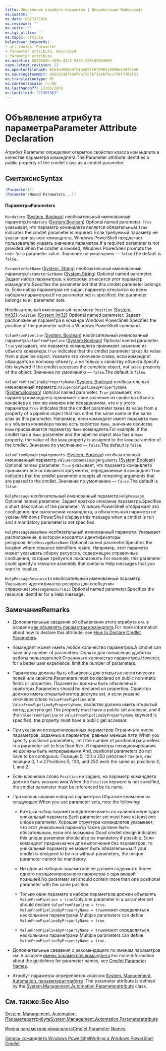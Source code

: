 ```yaml
---
title: Объявление атрибута параметра | Документация Майкрософт
ms.custom: ''
ms.date: 09/13/2016
ms.reviewer: ''
ms.suite: ''
ms.tgt_pltfrm: ''
ms.topic: article
helpviewer_keywords:
- attributes, Parameter
- Parameter attribute, described
- Parameter attribute
ms.assetid: 08433d0b-169b-42c8-9335-2881d9034698
caps.latest.revision: 13
ms.openlocfilehash: 81b1ed95669f51ba554f6f99031d098e239f02e0
ms.sourcegitcommit: debd2b38fb8070a7357bf1a4bf9cc736f3702f31
ms.translationtype: MT
ms.contentlocale: ru-RU
ms.lasthandoff: 12/05/2019
ms.locfileid: "72365363"
---
```

# <a name="parameter-attribute-declaration"></a><span data-ttu-id="37134-102">Объявление атрибута параметра</span><span class="sxs-lookup"><span data-stu-id="37134-102">Parameter Attribute Declaration</span></span>

<span data-ttu-id="37134-103">Атрибут Parameter определяет открытое свойство класса командлета в качестве параметра командлета.</span><span class="sxs-lookup"><span data-stu-id="37134-103">The Parameter attribute identifies a public property of the cmdlet class as a cmdlet parameter.</span></span>

## <a name="syntax"></a><span data-ttu-id="37134-104">Синтаксис</span><span class="sxs-lookup"><span data-stu-id="37134-104">Syntax</span></span>

```csharp
[Parameter()]
[Parameter(Named Parameters...)]
```

#### <a name="parameters"></a><span data-ttu-id="37134-105">Параметры</span><span class="sxs-lookup"><span data-stu-id="37134-105">Parameters</span></span>

<span data-ttu-id="37134-106">`Mandatory` ([System. Boolean](/dotnet/api/System.Boolean)) необязательный именованный параметр.</span><span class="sxs-lookup"><span data-stu-id="37134-106">`Mandatory` ([System.Boolean](/dotnet/api/System.Boolean)) Optional named parameter.</span></span> <span data-ttu-id="37134-107">`True` указывает, что параметр командлета является обязательным.</span><span class="sxs-lookup"><span data-stu-id="37134-107">`True` indicates the cmdlet parameter is required.</span></span> <span data-ttu-id="37134-108">Если требуемый параметр не указан при вызове командлета, Windows PowerShell предлагает пользователю указать значение параметра.</span><span class="sxs-lookup"><span data-stu-id="37134-108">If a required parameter is not provided when the cmdlet is invoked, Windows PowerShell prompts the user for a parameter value.</span></span> <span data-ttu-id="37134-109">Значение по умолчанию — `false`.</span><span class="sxs-lookup"><span data-stu-id="37134-109">The default is `false`.</span></span>

<span data-ttu-id="37134-110">`ParameterSetName` ([System. String](/dotnet/api/System.String)) необязательный именованный параметр.</span><span class="sxs-lookup"><span data-stu-id="37134-110">`ParameterSetName` ([System.String](/dotnet/api/System.String)) Optional named parameter.</span></span> <span data-ttu-id="37134-111">Задает набор параметров, к которому относится этот параметр командлета.</span><span class="sxs-lookup"><span data-stu-id="37134-111">Specifies the parameter set that this cmdlet parameter belongs to.</span></span> <span data-ttu-id="37134-112">Если набор параметров не задан, параметр относится ко всем наборам параметров.</span><span class="sxs-lookup"><span data-stu-id="37134-112">If no parameter set is specified, the parameter belongs to all parameter sets.</span></span>

<span data-ttu-id="37134-113">Необязательный именованный параметр `Position` ([System. Int32](/dotnet/api/System.Int32)).</span><span class="sxs-lookup"><span data-stu-id="37134-113">`Position` ([System.Int32](/dotnet/api/System.Int32)) Optional named parameter.</span></span> <span data-ttu-id="37134-114">Задает расположение параметра в команде Windows PowerShell.</span><span class="sxs-lookup"><span data-stu-id="37134-114">Specifies the position of the parameter within a Windows PowerShell command.</span></span>

<span data-ttu-id="37134-115">`ValueFromPipeline` ([System. Boolean](/dotnet/api/System.Boolean)) необязательный именованный параметр.</span><span class="sxs-lookup"><span data-stu-id="37134-115">`ValueFromPipeline` ([System.Boolean](/dotnet/api/System.Boolean)) Optional named parameter.</span></span> <span data-ttu-id="37134-116">`True` указывает, что параметр командлета принимает значение из объекта конвейера.</span><span class="sxs-lookup"><span data-stu-id="37134-116">`True` indicates that the cmdlet parameter takes its value from a pipeline object.</span></span> <span data-ttu-id="37134-117">Укажите это ключевое слово, если командлет обращается к полному объекту, а не только к свойству объекта.</span><span class="sxs-lookup"><span data-stu-id="37134-117">Specify this keyword if the cmdlet accesses the complete object, not just a property of the object.</span></span> <span data-ttu-id="37134-118">Значение по умолчанию — `false`.</span><span class="sxs-lookup"><span data-stu-id="37134-118">The default is `false`.</span></span>

<span data-ttu-id="37134-119">`ValueFromPipelineByPropertyName` ([System. Boolean](/dotnet/api/System.Boolean)) необязательный именованный параметр.</span><span class="sxs-lookup"><span data-stu-id="37134-119">`ValueFromPipelineByPropertyName` ([System.Boolean](/dotnet/api/System.Boolean)) Optional named parameter.</span></span> <span data-ttu-id="37134-120">`True` указывает, что параметр командлета принимает свое значение из свойства объекта конвейера с тем же именем или псевдонимом, что и у этого параметра.</span><span class="sxs-lookup"><span data-stu-id="37134-120">`True` indicates that the cmdlet parameter takes its value from a property of a pipeline object that has either the same name or the same alias as this parameter.</span></span> <span data-ttu-id="37134-121">Например, если командлет имеет параметр `Name` и у объекта конвейера также есть свойство `Name`, значение свойства `Name` присваивается параметру `Name` командлета.</span><span class="sxs-lookup"><span data-stu-id="37134-121">For example, if the cmdlet has a `Name` parameter and the pipeline object also has a `Name` property, the value of the `Name` property is assigned to the `Name` parameter of the cmdlet.</span></span> <span data-ttu-id="37134-122">Значение по умолчанию — `false`.</span><span class="sxs-lookup"><span data-stu-id="37134-122">The default is `false`.</span></span>

<span data-ttu-id="37134-123">`ValueFromRemainingArguments` ([System. Boolean](/dotnet/api/System.Boolean)) необязательный именованный параметр.</span><span class="sxs-lookup"><span data-stu-id="37134-123">`ValueFromRemainingArguments` ([System.Boolean](/dotnet/api/System.Boolean)) Optional named parameter.</span></span> <span data-ttu-id="37134-124">`True` указывает, что параметр командлета принимает все оставшиеся аргументы, передаваемые в командлет.</span><span class="sxs-lookup"><span data-stu-id="37134-124">`True` indicates that the cmdlet parameter accepts all remaining arguments that are passed to the cmdlet.</span></span> <span data-ttu-id="37134-125">Значение по умолчанию — `false`.</span><span class="sxs-lookup"><span data-stu-id="37134-125">The default is `false`.</span></span>

<span data-ttu-id="37134-126">`HelpMessage` необязательный именованный параметр.</span><span class="sxs-lookup"><span data-stu-id="37134-126">`HelpMessage` Optional named parameter.</span></span> <span data-ttu-id="37134-127">Задает краткое описание параметра.</span><span class="sxs-lookup"><span data-stu-id="37134-127">Specifies a short description of the parameter.</span></span> <span data-ttu-id="37134-128">Windows PowerShell отображает это сообщение при выполнении командлета, а обязательный параметр не указан.</span><span class="sxs-lookup"><span data-stu-id="37134-128">Windows PowerShell displays this message when a cmdlet is run and a mandatory parameter is not specified.</span></span>

<span data-ttu-id="37134-129">`HelpMessageBaseName` необязательный именованный параметр. Указывает расположение, в котором находятся идентификаторы ресурсов.</span><span class="sxs-lookup"><span data-stu-id="37134-129">`HelpMessageBaseName` Optional named parameter.Specifies the location where resource identifiers reside.</span></span> <span data-ttu-id="37134-130">Например, этот параметр может указывать сборку ресурсов, содержащую справочные сообщения, которые требуется локализовать.</span><span class="sxs-lookup"><span data-stu-id="37134-130">For example, this parameter could specify a resource assembly that contains Help messages that you want to localize.</span></span>

<span data-ttu-id="37134-131">`HelpMessageResourceId` необязательный именованный параметр. Указывает идентификатор ресурса для сообщения справки.</span><span class="sxs-lookup"><span data-stu-id="37134-131">`HelpMessageResourceId` Optional named parameter.Specifies the resource identifier for a Help message.</span></span>

## <a name="remarks"></a><span data-ttu-id="37134-132">Замечания</span><span class="sxs-lookup"><span data-stu-id="37134-132">Remarks</span></span>

- <span data-ttu-id="37134-133">Дополнительные сведения об объявлении этого атрибута см. в разделе [как объявлять параметры командлета](./how-to-declare-cmdlet-parameters.md).</span><span class="sxs-lookup"><span data-stu-id="37134-133">For more information about how to declare this attribute, see [How to Declare Cmdlet Parameters](./how-to-declare-cmdlet-parameters.md).</span></span>

- <span data-ttu-id="37134-134">Командлет может иметь любое количество параметров.</span><span class="sxs-lookup"><span data-stu-id="37134-134">A cmdlet can have any number of parameters.</span></span> <span data-ttu-id="37134-135">Однако для повышения удобства работы пользователей Ограничьте количество параметров.</span><span class="sxs-lookup"><span data-stu-id="37134-135">However, for a better user experience, limit the number of parameters.</span></span>

- <span data-ttu-id="37134-136">Параметры должны быть объявлены для открытых нестатических полей или свойств.</span><span class="sxs-lookup"><span data-stu-id="37134-136">Parameters must be declared on public non-static fields or properties.</span></span> <span data-ttu-id="37134-137">Параметры должны быть объявлены в свойствах.</span><span class="sxs-lookup"><span data-stu-id="37134-137">Parameters should be declared on properties.</span></span> <span data-ttu-id="37134-138">Свойство должно иметь открытый метод доступа set, и если указано ключевое слово `ValueFromPipeline` или `ValueFromPipelineByPropertyName`, свойство должно иметь открытый метод доступа get.</span><span class="sxs-lookup"><span data-stu-id="37134-138">The property must have a public set accessor, and if the `ValueFromPipeline` or `ValueFromPipelineByPropertyName` keyword is specified, the property must have a public get accessor.</span></span>

- <span data-ttu-id="37134-139">При указании позиционированных параметров Ограничьте число параметров, заданных в параметре, равным меньше пяти.</span><span class="sxs-lookup"><span data-stu-id="37134-139">When you specify positional parameters,  limit the number of positional parameters in a parameter set to less than five.</span></span> <span data-ttu-id="37134-140">И параметры позиционирования не должны быть непрерывными.</span><span class="sxs-lookup"><span data-stu-id="37134-140">And, positional parameters do not have to be contiguous.</span></span> <span data-ttu-id="37134-141">Позиции 5, 100 и 250 работают так же, как позиции 0, 1 и 2.</span><span class="sxs-lookup"><span data-stu-id="37134-141">Positions 5, 100, and 250 work the same as positions 0, 1, and 2.</span></span>

- <span data-ttu-id="37134-142">Если ключевое слово `Position` не задано, на параметр командлета должно быть указано имя.</span><span class="sxs-lookup"><span data-stu-id="37134-142">When the `Position` keyword is not specified, the cmdlet parameter must be referenced by its name.</span></span>

- <span data-ttu-id="37134-143">При использовании наборов параметров Обратите внимание на следующее:</span><span class="sxs-lookup"><span data-stu-id="37134-143">When you use parameter sets, note the following:</span></span>

    - <span data-ttu-id="37134-144">Каждый набор параметров должен иметь по крайней мере один уникальный параметр.</span><span class="sxs-lookup"><span data-stu-id="37134-144">Each parameter set must have at least one unique parameter.</span></span> <span data-ttu-id="37134-145">Хорошая структура командлетов указывает, что этот уникальный параметр также должен быть обязательным, если это возможно.</span><span class="sxs-lookup"><span data-stu-id="37134-145">Good cmdlet design indicates this unique parameter should also be mandatory if possible.</span></span> <span data-ttu-id="37134-146">Если командлет предназначен для выполнения без параметров, то уникальный параметр не может быть обязательным.</span><span class="sxs-lookup"><span data-stu-id="37134-146">If your cmdlet is designed to be run without parameters, the unique parameter cannot be mandatory.</span></span>

    - <span data-ttu-id="37134-147">Ни один из наборов параметров не должен содержать более одного позиционированного параметра с одинаковой позицией.</span><span class="sxs-lookup"><span data-stu-id="37134-147">No parameter set should contain more than one positional parameter with the same position.</span></span>

    - <span data-ttu-id="37134-148">Только один параметр в наборе параметров должен объявлять `ValueFromPipeline = true`.</span><span class="sxs-lookup"><span data-stu-id="37134-148">Only one parameter in a parameter set should declare `ValueFromPipeline = true`.</span></span> <span data-ttu-id="37134-149">`ValueFromPipelineByPropertyName = true`может определяться несколькими параметрами.</span><span class="sxs-lookup"><span data-stu-id="37134-149">Multiple parameters can define `ValueFromPipelineByPropertyName = true`.</span></span>

    - <span data-ttu-id="37134-150">`ValueFromPipelineByPropertyName = true`может определяться несколькими параметрами.</span><span class="sxs-lookup"><span data-stu-id="37134-150">Multiple parameters can define `ValueFromPipelineByPropertyName = true`.</span></span>

- <span data-ttu-id="37134-151">Дополнительные сведения о рекомендациях по именам параметров см. в разделе [имена параметров командлета](standard-cmdlet-parameter-names-and-types.md).</span><span class="sxs-lookup"><span data-stu-id="37134-151">For more information about the guidelines for parameter names, see [Cmdlet Parameter Names](standard-cmdlet-parameter-names-and-types.md).</span></span>

- <span data-ttu-id="37134-152">Атрибут параметра определяется классом [System. Management. Automation. параметераттрибуте](/dotnet/api/System.Management.Automation.ParameterAttribute) .</span><span class="sxs-lookup"><span data-stu-id="37134-152">The parameter attribute is defined by the [System.Management.Automation.Parameterattribute](/dotnet/api/System.Management.Automation.ParameterAttribute) class.</span></span>

## <a name="see-also"></a><span data-ttu-id="37134-153">См. также:</span><span class="sxs-lookup"><span data-stu-id="37134-153">See Also</span></span>

[<span data-ttu-id="37134-154">System. Management. Automation. Параметераттрибуте</span><span class="sxs-lookup"><span data-stu-id="37134-154">System.Management.Automation.Parameterattribute</span></span>](/dotnet/api/System.Management.Automation.ParameterAttribute)

[<span data-ttu-id="37134-155">Имена параметров командлета</span><span class="sxs-lookup"><span data-stu-id="37134-155">Cmdlet Parameter Names</span></span>](standard-cmdlet-parameter-names-and-types.md)

[<span data-ttu-id="37134-156">Запись командлета Windows PowerShell</span><span class="sxs-lookup"><span data-stu-id="37134-156">Writing a Windows PowerShell Cmdlet</span></span>](./writing-a-windows-powershell-cmdlet.md)

